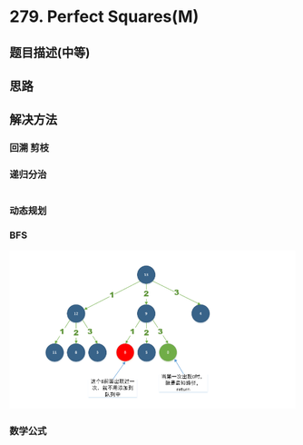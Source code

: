 # 279. Perfect Squares\(M\)

## 题目描述\(中等\)

## 思路

## 解决方法

### 回溯 剪枝


### 递归分治
```java

```

### 动态规划

### BFS

![](/assets/201-300/279-s-4-1.png)

### 数学公式



